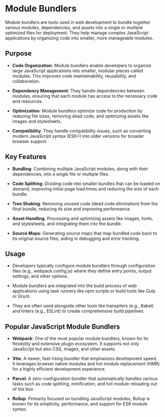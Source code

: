 # Module Bundlers

Module bundlers are tools used in web development to bundle together various modules, dependencies, and assets into a single or multiple optimized files for deployment. They help manage complex JavaScript applications by organizing code into smaller, more manageable modules.

## Purpose

-   **Code Organization**: Module bundlers enable developers to organize large JavaScript applications into smaller, modular pieces called modules. This improves code maintainability, reusability, and collaboration.

-   **Dependency Management**: They handle dependencies between modules, ensuring that each module has access to the necessary code and resources.

-   **Optimization**: Module bundlers optimize code for production by reducing file sizes, removing dead code, and optimizing assets like images and stylesheets.

-   **Compatibility**: They handle compatibility issues, such as converting modern JavaScript syntax (ES6+) into older versions for broader browser support.

## Key Features

-   **Bundling**: Combining multiple JavaScript modules, along with their dependencies, into a single file or multiple files.

-   **Code Splitting**: Dividing code into smaller bundles that can be loaded on demand, improving initial page load times and reducing the size of each bundle.

-   **Tree Shaking**: Removing unused code (dead code elimination) from the final bundle, reducing its size and improving performance.

-   **Asset Handling**: Processing and optimizing assets like images, fonts, and stylesheets, and integrating them into the bundle.

-   **Source Maps**: Generating source maps that map bundled code back to its original source files, aiding in debugging and error tracking.

## Usage

-   Developers typically configure module bundlers through configuration files (e.g., webpack.config.js) where they define entry points, output settings, and other options.

-   Module bundlers are integrated into the build process of web applications using task runners like npm scripts or build tools like Gulp or Grunt.

-   They are often used alongside other tools like transpilers (e.g., Babel) and linters (e.g., ESLint) to create comprehensive build pipelines.

## Popular JavaScript Module Bundlers

-   **Webpack**: One of the most popular module bundlers, known for its flexibility and extensive plugin ecosystem. It supports not only JavaScript but also CSS, images, and other assets.

-   **Vite**: A newer, fast-rising bundler that emphasizes development speed. It leverages browser native modules and hot module replacement (HMR) for a highly efficient development experience.

-   **Parcel**: A zero-configuration bundler that automatically handles various tasks such as code splitting, minification, and hot module reloading out of the box.

-   **Rollup**: Primarily focused on bundling JavaScript modules, Rollup is known for its simplicity, performance, and support for ES6 module syntax.
